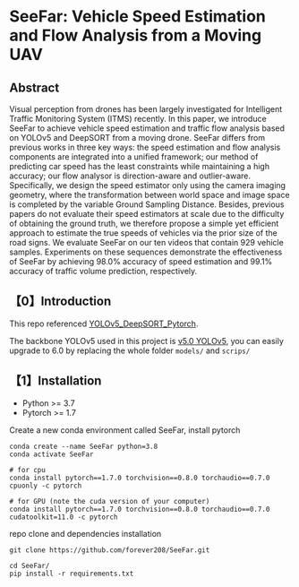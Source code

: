 # SeeFar: Vehicle Speed Estimation and Flow Analysis from a Moving UAV

## Abstract
Visual perception from drones has been largely investigated for Intelligent Traffic Monitoring System (ITMS) recently. In this paper, we introduce SeeFar to achieve vehicle speed estimation and traffic flow analysis based on YOLOv5 and DeepSORT from a moving drone. SeeFar differs from previous works in three key ways: the speed estimation and flow analysis components are integrated into a unified framework; our method of predicting car speed has the least constraints while maintaining a high accuracy; our flow analysor is direction-aware and outlier-aware. Specifically, we design the speed estimator only using the camera imaging geometry, where the transformation between world space and image space is completed by the variable Ground Sampling Distance. Besides, previous papers do not evaluate their speed estimators at scale due to the difficulty of obtaining the ground truth, we therefore propose a simple yet efficient approach to estimate the true speeds of vehicles via the prior size of the road signs. We evaluate SeeFar on our ten videos that contain 929 vehicle samples. Experiments on these sequences demonstrate the effectiveness of SeeFar by achieving 98.0% accuracy of speed estimation and 99.1% accuracy of traffic volume prediction, respectively.

 

## 【0】Introduction
This repo referenced [YOLOv5_DeepSORT_Pytorch](https://github.com/mikel-brostrom/Yolov5_DeepSort_Pytorch).

The backbone YOLOv5 used in this project is  [v5.0 YOLOv5](https://github.com/ultralytics/yolov5/releases/tag/v5.0), you can easily upgrade to 6.0 by replacing the whole folder `models/` and `scrips/`


<!-- Running the repo in Colab is recommended, copy the file [YOLOv5_DeepSORT.ipynb](https://colab.research.google.com/drive/1AEAgVhDKNsmUmmDRG9dP9y4VToC4pVn1?usp=sharing), then run it on Colab. (remember to change the runtime type to GPU in Colab) -->




## 【1】Installation 

* Python >= 3.7
* Pytorch >= 1.7

Create a new conda environment called SeeFar, install pytorch
```
conda create --name SeeFar python=3.8
conda activate SeeFar

# for cpu
conda install pytorch==1.7.0 torchvision==0.8.0 torchaudio==0.7.0 cpuonly -c pytorch

# for GPU (note the cuda version of your computer)
conda install pytorch==1.7.0 torchvision==0.8.0 torchaudio==0.7.0 cudatoolkit=11.0 -c pytorch

```

repo clone and dependencies installation 
```
git clone https://github.com/forever208/SeeFar.git

cd SeeFar/
pip install -r requirements.txt

```

